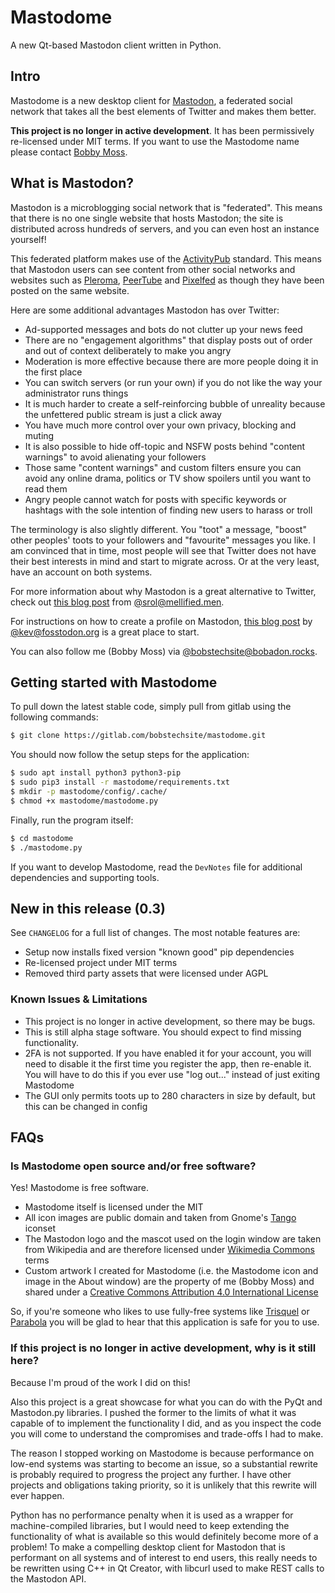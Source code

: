 # Mastodome
A new Qt-based Mastodon client written in Python.

## Intro
Mastodome is a new desktop client for [Mastodon](https://en.wikipedia.org/wiki/Mastodon_(software)), a federated social network that takes all the best elements of Twitter and makes them better.

**This project is no longer in active development**. It has been permissively re-licensed under MIT terms. If you want to use the Mastodome name please contact [Bobby Moss](https://bobstechsite.co.uk/about.html).

## What is Mastodon?
Mastodon is a microblogging social network that is "federated". This means that there is no one single website that hosts Mastodon; the site is distributed across hundreds of servers, and you can even host an instance yourself!

This federated platform makes use of the [ActivityPub](https://en.wikipedia.org/wiki/ActivityPub) standard. This means that Mastodon users can see content from other social networks and websites such as [Pleroma](https://pleroma.social/), [PeerTube](https://joinpeertube.org/en/) and [Pixelfed](https://pixelfed.social/) as though they have been posted on the same website.

Here are some additional advantages Mastodon has over Twitter:
* Ad-supported messages and bots do not clutter up your news feed
* There are no "engagement algorithms" that display posts out of order and out of context deliberately to make you angry
* Moderation is more effective because there are more people doing it in the first place
* You can switch servers (or run your own) if you do not like the way your administrator runs things
* It is much harder to create a self-reinforcing bubble of unreality because the unfettered public stream is just a click away
* You have much more control over your own privacy, blocking and muting
* It is also possible to hide off-topic and NSFW posts behind "content warnings" to avoid alienating your followers
* Those same "content warnings" and custom filters ensure you can avoid any online drama, politics or TV show spoilers until you want to read them
* Angry people cannot watch for posts with specific keywords or hashtags with the sole intention of finding new users to harass or troll

The terminology is also slightly different. You "toot" a message, "boost" other peoples' toots to your followers and "favourite" messages you like.
I am convinced that in time, most people will see that Twitter does not have their best interests in mind and start to migrate across. Or at the very least, have an account on both systems.

For more information about why Mastodon is a great alternative to Twitter, check out [this blog post](https://theoutline.com/post/2689/mastodon-makes-the-internet-feel-like-home-again) from [@srol@mellified.men](https://mellified.men/@srol).

For instructions on how to create a profile on Mastodon, [this blog post](https://kevq.uk/getting-started-with-mastodon/) by [@kev@fosstodon.org](https://fosstodon.org/@kev) is a great place to start.

You can also follow me (Bobby Moss) via [@bobstechsite@bobadon.rocks](https://bobadon.rocks/@bobstechsite).

## Getting started with Mastodome
To pull down the latest stable code, simply pull from gitlab using the following commands:
```bash
$ git clone https://gitlab.com/bobstechsite/mastodome.git
```
You should now follow the setup steps for the application:
```bash
$ sudo apt install python3 python3-pip
$ sudo pip3 install -r mastodome/requirements.txt
$ mkdir -p mastodome/config/.cache/
$ chmod +x mastodome/mastodome.py
```

Finally, run the program itself:
```bash
$ cd mastodome
$ ./mastodome.py
```
If you want to develop Mastodome, read the `DevNotes` file for additional dependencies and supporting tools.

## New in this release (0.3)
See `CHANGELOG` for a full list of changes. The most notable features are:

* Setup now installs fixed version "known good" pip dependencies
* Re-licensed project under MIT terms
* Removed third party assets that were licensed under AGPL

### Known Issues & Limitations
* This project is no longer in active development, so there may be bugs.
* This is still alpha stage software. You should expect to find missing functionality.
* 2FA is not supported. If you have enabled it for your account, you will need to disable it the first time you register the app, then re-enable it. You will have to do this if you ever use "log out..." instead of just exiting Mastodome
* The GUI only permits toots up to 280 characters in size by default, but this can be changed in config

## FAQs
### Is Mastodome open source and/or free software?
Yes! Mastodome is free software.
* Mastodome itself is licensed under the MIT
* All icon images are public domain and taken from Gnome's [Tango](https://commons.wikimedia.org/wiki/Tango_icons) iconset
* The Mastodon logo and the mascot used on the login window are taken from Wikipedia and are therefore licensed under [Wikimedia Commons](https://commons.wikimedia.org/wiki/Commons:Licensing) terms
* Custom artwork I created for Mastodome (i.e. the Mastodome icon and image in the About window) are the property of me (Bobby Moss) and shared under a [Creative Commons Attribution 4.0 International License](https://creativecommons.org/licenses/by/4.0/)

So, if you're someone who likes to use fully-free systems like [Trisquel](https://trisquel.info/) or [Parabola](https://www.parabola.nu/) you will be glad to hear that this application is safe for you to use.

### If this project is no longer in active development, why is it still here?
Because I'm proud of the work I did on this!

Also this project is a great showcase for what you can do with the PyQt and Mastodon.py libraries. I pushed the former to the limits of what it was capable of to implement the functionality I did, and as you inspect the code you will come to understand the compromises and trade-offs I had to make.

The reason I stopped working on Mastodome is because performance on low-end systems was starting to become an issue, so a substantial rewrite is probably required to progress the project any further. I have other projects and obligations taking priority, so it is unlikely that this rewrite will ever happen.

Python has no performance penalty when it is used as a wrapper for machine-compiled libraries, but I would need to keep extending the functionality of what is available so this would definitely become more of a problem! To make a compelling desktop client for Mastodon that is performant on all systems and of interest to end users, this really needs to be rewritten using C++ in Qt Creator, with libcurl used to make REST calls to the Mastodon API.
